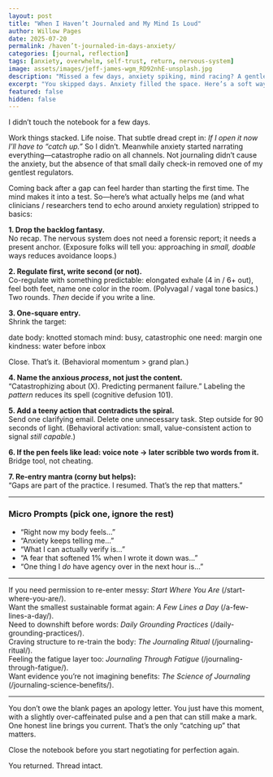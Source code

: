 ```yaml
---
layout: post
title: "When I Haven’t Journaled and My Mind Is Loud"
author: Willow Pages
date: 2025-07-20
permalink: /haven’t-journaled-in-days-anxiety/
categories: [journal, reflection]
tags: [anxiety, overwhelm, self-trust, return, nervous-system]
image: assets/images/jeff-james-wgm_RD92nhE-unsplash.jpg
description: "Missed a few days, anxiety spiking, mind racing? A gentle, practical way back—no guilt spiral, just small regulation steps."
excerpt: "You skipped days. Anxiety filled the space. Here’s a soft way to return without making it a performance."
featured: false
hidden: false
---
```


I didn’t touch the notebook for a few days.

Work things stacked. Life noise. That subtle dread crept in: *If I open it now I’ll have to “catch up.”* So I didn’t. Meanwhile anxiety started narrating everything—catastrophe radio on all channels. Not journaling didn’t cause the anxiety, but the absence of that small daily check-in removed one of my gentlest regulators.

Coming back after a gap can feel harder than starting the first time. The mind makes it into a test. So—here’s what actually helps me (and what clinicians / researchers tend to echo around anxiety regulation) stripped to basics:

**1. Drop the backlog fantasy.**  
No recap. The nervous system does not need a forensic report; it needs a present anchor. (Exposure folks will tell you: approaching in *small, doable* ways reduces avoidance loops.)

**2. Regulate first, write second (or not).**  
Co-regulate with something predictable: elongated exhale (4 in / 6+ out), feel both feet, name one color in the room. (Polyvagal / vagal tone basics.) Two rounds. *Then* decide if you write a line.

**3. One-square entry.**  
Shrink the target:  

date
body: knotted stomach
mind: busy, catastrophic
one need: margin
one kindness: water before inbox

Close. That’s it. (Behavioral momentum > grand plan.)

**4. Name the anxious *process*, not just the content.**  
“Catastrophizing about (X). Predicting permanent failure.” Labeling the *pattern* reduces its spell (cognitive defusion 101).

**5. Add a teeny action that contradicts the spiral.**  
Send one clarifying email. Delete one unnecessary task. Step outside for 90 seconds of light. (Behavioral activation: small, value-consistent action to signal *still capable*.)

**6. If the pen feels like lead: voice note → later scribble two words from it.**  
Bridge tool, not cheating.

**7. Re-entry mantra (corny but helps):**  
“Gaps are part of the practice. I resumed. That’s the rep that matters.”

---

### Micro Prompts (pick one, ignore the rest)

- “Right now my body feels…”
- “Anxiety keeps telling me…”
- “What I can actually verify is…”
- “A fear that softened 1% when I wrote it down was…”
- “One thing I *do* have agency over in the next hour is…”

---

If you need permission to re-enter messy: *Start Where You Are* (/start-where-you-are/).  
Want the smallest sustainable format again: *A Few Lines a Day* (/a-few-lines-a-day/).  
Need to downshift before words: *Daily Grounding Practices* (/daily-grounding-practices/).  
Craving structure to re-train the body: *The Journaling Ritual* (/journaling-ritual/).  
Feeling the fatigue layer too: *Journaling Through Fatigue* (/journaling-through-fatigue/).  
Want evidence you’re not imagining benefits: *The Science of Journaling* (/journaling-science-benefits/).

---

You don’t owe the blank pages an apology letter. You just have this moment, with a slightly over-caffeinated pulse and a pen that can still make a mark. One honest line brings you current. That’s the only “catching up” that matters.

Close the notebook before you start negotiating for perfection again.

You returned. Thread intact.